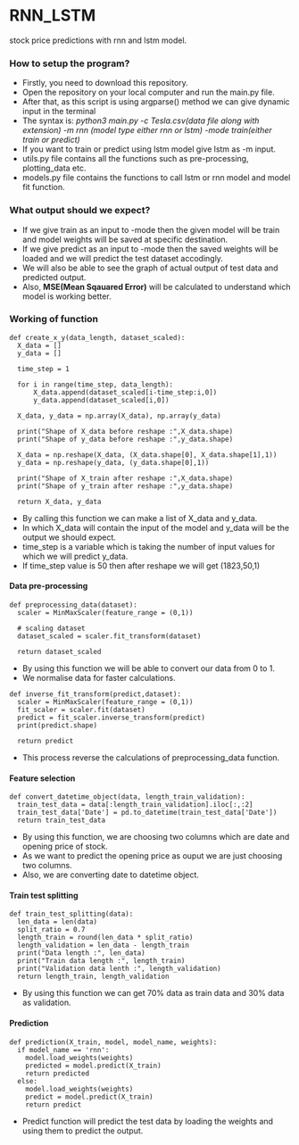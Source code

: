 # RNN_LSTM
stock price predictions with rnn and lstm model.

### How to setup the program?
* Firstly, you need to download this repository. 
* Open the repository on your local computer and run the main.py file. 
* After that, as this script is using argparse() method we can give dynamic input in the terminal
* The syntax is: *python3 main.py -c Tesla.csv(data file along with extension) -m rnn (model type either rnn or lstm) -mode train(either train or predict)*
* If you want to train or predict using lstm model give lstm as -m input.
* utils.py file contains all the functions such as pre-processing, plotting_data etc.
* models.py file contains the functions to call lstm or rnn model and model fit function. 

### What output should we expect?
* If we give train as an input to -mode then the given model will be train and model weights will be saved at specific destination.
* If we give predict as an input to -mode then the saved weights will be loaded and we will predict the test dataset accodingly. 
* We will also be able to see the graph of actual output of test data and predicted output. 
* Also, **MSE(Mean Sqauared Error)** will be calculated to understand which model is working better.

### Working of function

```
def create_x_y(data_length, dataset_scaled):
  X_data = []
  y_data = []

  time_step = 1

  for i in range(time_step, data_length):
      X_data.append(dataset_scaled[i-time_step:i,0])
      y_data.append(dataset_scaled[i,0])

  X_data, y_data = np.array(X_data), np.array(y_data)

  print("Shape of X_data before reshape :",X_data.shape)
  print("Shape of y_data before reshape :",y_data.shape)

  X_data = np.reshape(X_data, (X_data.shape[0], X_data.shape[1],1)) 
  y_data = np.reshape(y_data, (y_data.shape[0],1))

  print("Shape of X_train after reshape :",X_data.shape)
  print("Shape of y_train after reshape :",y_data.shape)

  return X_data, y_data

```
* By calling this function we can make a list of X_data and y_data.
* In which X_data will contain the input of the model and y_data will be the output we should expect.
* time_step is a variable which is taking the number of input values for which we will predict y_data. 
* If time_step value is 50 then after reshape we will get (1823,50,1) 

#### Data pre-processing

```
def preprocessing_data(dataset):
  scaler = MinMaxScaler(feature_range = (0,1)) 

  # scaling dataset
  dataset_scaled = scaler.fit_transform(dataset)

  return dataset_scaled
```

* By using this function we will be able to convert our data from 0 to 1.
* We normalise data for faster calculations. 

```
def inverse_fit_transform(predict,dataset):
  scaler = MinMaxScaler(feature_range = (0,1))
  fit_scaler = scaler.fit(dataset)
  predict = fit_scaler.inverse_transform(predict) 
  print(predict.shape)

  return predict
```
* This process reverse the calculations of preprocessing_data function. 

#### Feature selection

```
def convert_datetime_object(data, length_train_validation):
  train_test_data = data[:length_train_validation].iloc[:,:2] 
  train_test_data['Date'] = pd.to_datetime(train_test_data['Date'])  
  return train_test_data  
```

* By using this function, we are choosing two columns which are date and opening price of stock. 
* As we want to predict the opening price as ouput we are just choosing two columns. 
* Also, we are converting date to datetime object. 

#### Train test splitting
```
def train_test_splitting(data):
  len_data = len(data)
  split_ratio = 0.7           
  length_train = round(len_data * split_ratio)  
  length_validation = len_data - length_train
  print("Data length :", len_data)
  print("Train data length :", length_train)
  print("Validation data lenth :", length_validation)
  return length_train, length_validation
```
* By using this function we can get 70% data as train data and 30% data as validation. 

#### Prediction

```
def prediction(X_train, model, model_name, weights):
  if model_name == 'rnn':
    model.load_weights(weights)
    predicted = model.predict(X_train)
    return predicted
  else:
    model.load_weights(weights)
    predict = model.predict(X_train)
    return predict
```
* Predict function will predict the test data by loading the weights and using them to predict the output.
